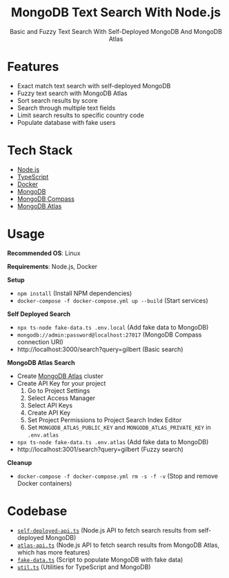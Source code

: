 <div align="center">
  <!-- <a href="https://github.com/flolu/mongo-search">
    <img width="100px" height="auto" src="./.github/thumbnail.png" />
  </a> -->
  <br>
  <h1>MongoDB Text Search With Node.js</h1>
  <p>Basic and Fuzzy Text Search With Self-Deployed MongoDB And MongoDB Atlas</p>
</div>

# Features

- Exact match text search with self-deployed MongoDB
- Fuzzy text search with MongoDB Atlas
- Sort search results by score
- Search through multiple text fields
- Limit search results to specific country code
- Populate database with fake users

<!-- TODO small user interface -->
<!-- TODO autocomplete (https://www.mongodb.com/docs/atlas/atlas-search/autocomplete/#std-label-autocomplete-ref) -->

# Tech Stack

- [Node.js](https://nodejs.org)
- [TypeScript](https://www.typescriptlang.org)
- [Docker](https://www.docker.com)
- [MongoDB](https://mongodb.com)
- [MongoDB Compass](https://www.mongodb.com/de-de/products/compass)
- [MongoDB Atlas](https://www.mongodb.com/atlas/database)

# Usage

**Recommended OS**: Linux

**Requirements**: Node.js, Docker

**Setup**

- `npm install` (Install NPM dependencies)
- `docker-compose -f docker-compose.yml up --build` (Start services)

**Self Deployed Search**

- `npx ts-node fake-data.ts .env.local` (Add fake data to MongoDB)
- `mongodb://admin:password@localhost:27017` (MongoDB Compass connection URI)
- http://localhost:3000/search?query=gilbert (Basic search)

**MongoDB Atlas Search**

- Create [MongoDB Atlas](https://cloud.mongodb.com) cluster
- Create API Key for your project
  1. Go to Project Settings
  2. Select Access Manager
  3. Select API Keys
  4. Create API Key
  5. Set Project Permissions to Project Search Index Editor
  6. Set `MONGODB_ATLAS_PUBLIC_KEY` and `MONGODB_ATLAS_PRIVATE_KEY` in `.env.atlas`
- `npx ts-node fake-data.ts .env.atlas` (Add fake data to MongoDB)
- http://localhost:3001/search?query=gilbert (Fuzzy search)

**Cleanup**

- `docker-compose -f docker-compose.yml rm -s -f -v` (Stop and remove Docker containers)

# Codebase

- [`self-deployed-api.ts`](self-deployed-api.ts) (Node.js API to fetch search results from self-deployed MongoDB)
- [`atlas-api.ts`](atlas-api.ts) (Node.js API to fetch search results from MongoDB Atlas, which has more features)
- [`fake-data.ts`](fake-data.ts) (Script to populate MongoDB with fake data)
- [`util.ts`](util.ts) (Utilities for TypeScript and MongoDB)
